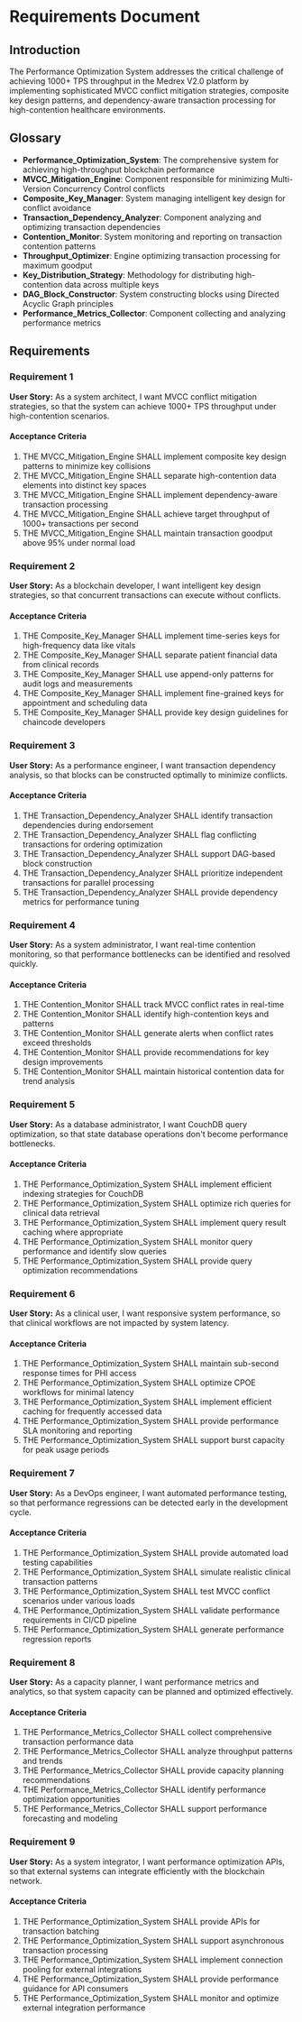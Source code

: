 # Requirements Document

## Introduction

The Performance Optimization System addresses the critical challenge of achieving 1000+ TPS throughput in the Medrex V2.0 platform by implementing sophisticated MVCC conflict mitigation strategies, composite key design patterns, and dependency-aware transaction processing for high-contention healthcare environments.

## Glossary

- **Performance_Optimization_System**: The comprehensive system for achieving high-throughput blockchain performance
- **MVCC_Mitigation_Engine**: Component responsible for minimizing Multi-Version Concurrency Control conflicts
- **Composite_Key_Manager**: System managing intelligent key design for conflict avoidance
- **Transaction_Dependency_Analyzer**: Component analyzing and optimizing transaction dependencies
- **Contention_Monitor**: System monitoring and reporting on transaction contention patterns
- **Throughput_Optimizer**: Engine optimizing transaction processing for maximum goodput
- **Key_Distribution_Strategy**: Methodology for distributing high-contention data across multiple keys
- **DAG_Block_Constructor**: System constructing blocks using Directed Acyclic Graph principles
- **Performance_Metrics_Collector**: Component collecting and analyzing performance metrics

## Requirements

### Requirement 1

**User Story:** As a system architect, I want MVCC conflict mitigation strategies, so that the system can achieve 1000+ TPS throughput under high-contention scenarios.

#### Acceptance Criteria

1. THE MVCC_Mitigation_Engine SHALL implement composite key design patterns to minimize key collisions
2. THE MVCC_Mitigation_Engine SHALL separate high-contention data elements into distinct key spaces
3. THE MVCC_Mitigation_Engine SHALL implement dependency-aware transaction processing
4. THE MVCC_Mitigation_Engine SHALL achieve target throughput of 1000+ transactions per second
5. THE MVCC_Mitigation_Engine SHALL maintain transaction goodput above 95% under normal load

### Requirement 2

**User Story:** As a blockchain developer, I want intelligent key design strategies, so that concurrent transactions can execute without conflicts.

#### Acceptance Criteria

1. THE Composite_Key_Manager SHALL implement time-series keys for high-frequency data like vitals
2. THE Composite_Key_Manager SHALL separate patient financial data from clinical records
3. THE Composite_Key_Manager SHALL use append-only patterns for audit logs and measurements
4. THE Composite_Key_Manager SHALL implement fine-grained keys for appointment and scheduling data
5. THE Composite_Key_Manager SHALL provide key design guidelines for chaincode developers

### Requirement 3

**User Story:** As a performance engineer, I want transaction dependency analysis, so that blocks can be constructed optimally to minimize conflicts.

#### Acceptance Criteria

1. THE Transaction_Dependency_Analyzer SHALL identify transaction dependencies during endorsement
2. THE Transaction_Dependency_Analyzer SHALL flag conflicting transactions for ordering optimization
3. THE Transaction_Dependency_Analyzer SHALL support DAG-based block construction
4. THE Transaction_Dependency_Analyzer SHALL prioritize independent transactions for parallel processing
5. THE Transaction_Dependency_Analyzer SHALL provide dependency metrics for performance tuning

### Requirement 4

**User Story:** As a system administrator, I want real-time contention monitoring, so that performance bottlenecks can be identified and resolved quickly.

#### Acceptance Criteria

1. THE Contention_Monitor SHALL track MVCC conflict rates in real-time
2. THE Contention_Monitor SHALL identify high-contention keys and patterns
3. THE Contention_Monitor SHALL generate alerts when conflict rates exceed thresholds
4. THE Contention_Monitor SHALL provide recommendations for key design improvements
5. THE Contention_Monitor SHALL maintain historical contention data for trend analysis

### Requirement 5

**User Story:** As a database administrator, I want CouchDB query optimization, so that state database operations don't become performance bottlenecks.

#### Acceptance Criteria

1. THE Performance_Optimization_System SHALL implement efficient indexing strategies for CouchDB
2. THE Performance_Optimization_System SHALL optimize rich queries for clinical data retrieval
3. THE Performance_Optimization_System SHALL implement query result caching where appropriate
4. THE Performance_Optimization_System SHALL monitor query performance and identify slow queries
5. THE Performance_Optimization_System SHALL provide query optimization recommendations

### Requirement 6

**User Story:** As a clinical user, I want responsive system performance, so that clinical workflows are not impacted by system latency.

#### Acceptance Criteria

1. THE Performance_Optimization_System SHALL maintain sub-second response times for PHI access
2. THE Performance_Optimization_System SHALL optimize CPOE workflows for minimal latency
3. THE Performance_Optimization_System SHALL implement efficient caching for frequently accessed data
4. THE Performance_Optimization_System SHALL provide performance SLA monitoring and reporting
5. THE Performance_Optimization_System SHALL support burst capacity for peak usage periods

### Requirement 7

**User Story:** As a DevOps engineer, I want automated performance testing, so that performance regressions can be detected early in the development cycle.

#### Acceptance Criteria

1. THE Performance_Optimization_System SHALL provide automated load testing capabilities
2. THE Performance_Optimization_System SHALL simulate realistic clinical transaction patterns
3. THE Performance_Optimization_System SHALL test MVCC conflict scenarios under various loads
4. THE Performance_Optimization_System SHALL validate performance requirements in CI/CD pipeline
5. THE Performance_Optimization_System SHALL generate performance regression reports

### Requirement 8

**User Story:** As a capacity planner, I want performance metrics and analytics, so that system capacity can be planned and optimized effectively.

#### Acceptance Criteria

1. THE Performance_Metrics_Collector SHALL collect comprehensive transaction performance data
2. THE Performance_Metrics_Collector SHALL analyze throughput patterns and trends
3. THE Performance_Metrics_Collector SHALL provide capacity planning recommendations
4. THE Performance_Metrics_Collector SHALL identify performance optimization opportunities
5. THE Performance_Metrics_Collector SHALL support performance forecasting and modeling

### Requirement 9

**User Story:** As a system integrator, I want performance optimization APIs, so that external systems can integrate efficiently with the blockchain network.

#### Acceptance Criteria

1. THE Performance_Optimization_System SHALL provide APIs for transaction batching
2. THE Performance_Optimization_System SHALL support asynchronous transaction processing
3. THE Performance_Optimization_System SHALL implement connection pooling for external integrations
4. THE Performance_Optimization_System SHALL provide performance guidance for API consumers
5. THE Performance_Optimization_System SHALL monitor and optimize external integration performance
